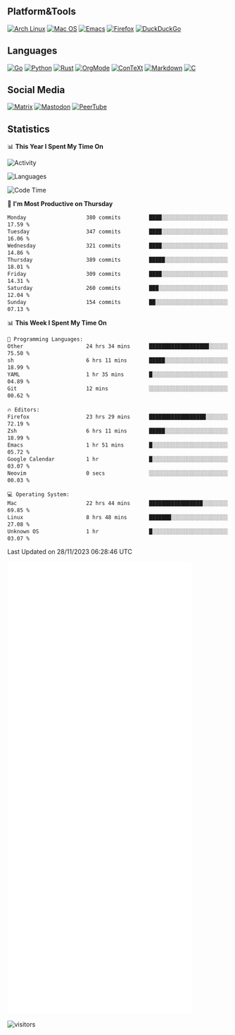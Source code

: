 ## Platform&Tools

[![Arch Linux](https://img.shields.io/badge/ArchLinux-1793D1?logo=arch-linux&logoColor=fff&style=flat-square)](https://archlinux.org/)
[![Mac OS](https://img.shields.io/badge/MacOS-000000?style=flat-square&logo=macos&logoColor=F0F0F0)](https://www.apple.com/macos/)
[![Emacs](https://img.shields.io/badge/Emacs-%237F5AB6.svg?&style=flat-square&logo=gnu-emacs&logoColor=white)](https://www.gnu.org/software/emacs/)
[![Firefox](https://img.shields.io/badge/Firefox-FF7139?style=flat-square&logo=Firefox-Browser&logoColor=white)](https://firefox.com/)
[![DuckDuckGo](https://img.shields.io/badge/DuckDuckGo-DE5833?style=flat-square&logo=DuckDuckGo&logoColor=white)](https://duckduckgo.com/)

## Languages

[![Go](https://img.shields.io/badge/Golang-%2300ADD8.svg?style=flat-square&logo=go&logoColor=white)](https://golang.org/)
[![Python](https://img.shields.io/badge/Python-3670A0?style=flat-square&logo=python&logoColor=ffdd54)](https://www.python.org/)
[![Rust](https://img.shields.io/badge/Rust-%23000000.svg?style=flat-square&logo=rust&logoColor=white)](https://www.rust-lang.org/)
[![OrgMode](https://img.shields.io/badge/OrgMode-%23000000.svg?style=flat-square&logo=org&logoColor=white)](https://orgmode.org/)
[![ConTeXt](https://img.shields.io/badge/ConTeXt-%23008080.svg?style=flat-square&logo=latex&logoColor=white)](https://contextgarden.net/)
[![Markdown](https://img.shields.io/badge/MarkDown-%23000000.svg?style=flat-square&logo=markdown&logoColor=white)](https://daringfireball.net/projects/markdown/)
[![C](https://img.shields.io/badge/C-%2300599C.svg?style=flat-square&logo=c&logoColor=white)](https://www.iso.org/standard/74528.html)

## Social Media
<!--[![Telegram](https://img.shields.io/badge/SteamedFish-2CA5E0?style=social&logo=telegram&logoColor=white)](https://t.me/SteamedFish)-->

[![Matrix](https://img.shields.io/badge/SteamedFish-2CA5E0?style=social&logo=matrix&logoColor=black)](https://matrix.to/#/@i:steamedfish.org)
[![Mastodon](https://img.shields.io/mastodon/follow/109596467238113271?domain=https%3A%2F%2Fmastodon.steamedfish.org%2F&style=social)](https://steamedfish.org/@SteamedFish)
[![PeerTube](https://img.shields.io/badge/PeerTube-23000000.svg?logo=peertube&style=social)](https://peertube.steamedfish.org/)

## Statistics


📊 **This Year I Spent My Time On** 

![Activity](https://wakatime.com/share/@SteamedFish/7529f30a-f1b7-40a4-8d09-e6d855cb7a13.png)

![Languages](https://wakatime.com/share/@SteamedFish/1c5e5366-0e9e-40d8-ac85-d630f61b69c6.svg)

<!--START_SECTION:waka-->
![Code Time](http://img.shields.io/badge/Code%20Time-3%2C163%20hrs%2058%20mins-blue)

📅 **I'm Most Productive on Thursday** 

```text
Monday                   380 commits         ████░░░░░░░░░░░░░░░░░░░░░   17.59 % 
Tuesday                  347 commits         ████░░░░░░░░░░░░░░░░░░░░░   16.06 % 
Wednesday                321 commits         ████░░░░░░░░░░░░░░░░░░░░░   14.86 % 
Thursday                 389 commits         █████░░░░░░░░░░░░░░░░░░░░   18.01 % 
Friday                   309 commits         ████░░░░░░░░░░░░░░░░░░░░░   14.31 % 
Saturday                 260 commits         ███░░░░░░░░░░░░░░░░░░░░░░   12.04 % 
Sunday                   154 commits         ██░░░░░░░░░░░░░░░░░░░░░░░   07.13 % 
```


📊 **This Week I Spent My Time On** 

```text
💬 Programming Languages: 
Other                    24 hrs 34 mins      ███████████████████░░░░░░   75.50 % 
sh                       6 hrs 11 mins       █████░░░░░░░░░░░░░░░░░░░░   18.99 % 
YAML                     1 hr 35 mins        █░░░░░░░░░░░░░░░░░░░░░░░░   04.89 % 
Git                      12 mins             ░░░░░░░░░░░░░░░░░░░░░░░░░   00.62 % 

🔥 Editors: 
Firefox                  23 hrs 29 mins      ██████████████████░░░░░░░   72.19 % 
Zsh                      6 hrs 11 mins       █████░░░░░░░░░░░░░░░░░░░░   18.99 % 
Emacs                    1 hr 51 mins        █░░░░░░░░░░░░░░░░░░░░░░░░   05.72 % 
Google Calendar          1 hr                █░░░░░░░░░░░░░░░░░░░░░░░░   03.07 % 
Neovim                   0 secs              ░░░░░░░░░░░░░░░░░░░░░░░░░   00.03 % 

💻 Operating System: 
Mac                      22 hrs 44 mins      █████████████████░░░░░░░░   69.85 % 
Linux                    8 hrs 48 mins       ███████░░░░░░░░░░░░░░░░░░   27.08 % 
Unknown OS               1 hr                █░░░░░░░░░░░░░░░░░░░░░░░░   03.07 % 
```


 Last Updated on 28/11/2023 06:28:46 UTC
<!--END_SECTION:waka-->


![Metrics](https://github.com/SteamedFish/SteamedFish/blob/master/github-metrics.svg)


![visitors](https://visitor-badge.laobi.icu/badge?page_id=SteamedFish.SteamedFish)
